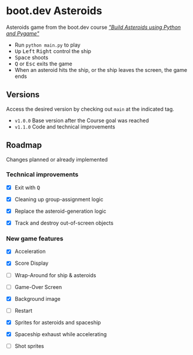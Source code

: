 # boot.dev Asteroids

Asteroids game from the boot.dev course [*"Build Asteroids using Python and Pygame"*][course]

- Run `python main.py` to play
- <kbd>Up</kbd> <kbd>Left</kbd> <kbd>Right</kbd> control the ship
- <kbd>Space</kbd> shoots
- <kbd>Q</kbd> or <kbd>Esc</kbd> exits the game
- When an asteroid hits the ship, or the ship leaves the screen, the game ends


## Versions

Access the desired version by checking out `main` at the indicated tag.

- `v1.0.0` Base version after the Course goal was reached
- `v1.1.0` Code and technical improvements


## Roadmap

Changes planned or already implemented

### Technical improvements

- [x] Exit with <kbd>Q</kbd>
- [x] Cleaning up group-assignment logic
- [x] Replace the asteroid-generation logic
- [x] Track and destroy out-of-screen objects


### New game features

- [x] Acceleration
- [x] Score Display
- [ ] Wrap-Around for ship & asteroids
- [ ] Game-Over Screen
- [x] Background image
- [ ] Restart
- [x] Sprites for asteroids and spaceship
- [x] Spaceship exhaust while accelerating
- [ ] Shot sprites


[course]: https://www.boot.dev/courses/build-asteroids-python
